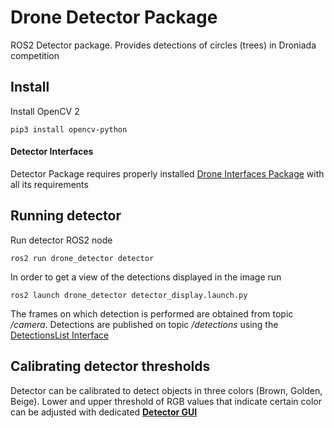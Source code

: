 # Drone Detector Package
ROS2 Detector package. Provides detections of circles (trees) in Droniada competition 

## Install
Install OpenCV 2
```shell
pip3 install opencv-python
```

#### Detector Interfaces
Detector Package requires properly installed [Drone Interfaces Package](https://github.com/KNR-PW/drone-knr/tree/detector_devel/src/drone_interfaces) with all its requirements

## Running detector
Run detector ROS2 node
```shell
ros2 run drone_detector detector
```
In order to get a view of the detections displayed in the image run
```shell
ros2 launch drone_detector detector_display.launch.py
```


The frames on which detection is performed are obtained from topic */camera*.
Detections are published on topic */detections* using the [DetectionsList Interface](https://github.com/KNR-PW/drone-knr/blob/885131e07e8d5b3f7f33693c277fb853c6018018/src/drone_interfaces/readme.md)

## Calibrating detector thresholds
Detector can be calibrated to detect objects in three colors (Brown, Golden, Beige).
Lower and upper threshold of RGB values that indicate certain color can be adjusted
with dedicated [**Detector GUI**](https://github.com/KNR-PW/drone-knr/blob/885131e07e8d5b3f7f33693c277fb853c6018018/src/drone_gui/readme.md)

